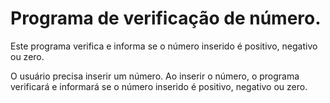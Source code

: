 # Programa de verificação de número.

Este programa verifica e informa se o número inserido é positivo, negativo ou zero.

O usuário precisa inserir um número. Ao inserir o número, o programa verificará e informará se o número inserido é positivo, negativo ou zero.